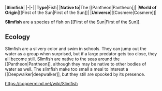 |**Slimfish**|
|-|-|
|**Type**|Fish|
|**Native to**|The [[Pantheon\|Pantheon]]|
|**World of Origin**|[[First of the Sun\|First of the Sun]]|
|**Universe**|[[Cosmere\|Cosmere]]|

**Slimfish** are a species of fish on [[First of the Sun\|First of the Sun]].

## Ecology
Slimfish are a silvery color and swim in schools. They can jump out the water as a group when surprised, but if a large predator gets too close, they all become still. Slimfish are native to the seas around the [[Pantheon\|Pantheon]], although they may be native to other bodies of water as well. The slimfish make too small a meal to interest a [[Deepwalker\|deepwalker]], but they still are spooked by its presence.



https://coppermind.net/wiki/Slimfish